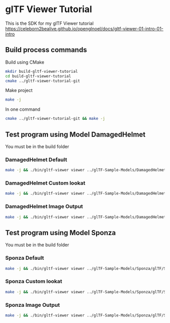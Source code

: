 # glTF Viewer Tutorial

This is the SDK for my glTF Viewer tutorial <https://celeborn2bealive.github.io/openglnoel/docs/gltf-viewer-01-intro-01-intro>

## Build process commands

Build using CMake

```bash
mkdir build-gltf-viewer-tutorial
cd build-gltf-viewer-tutorial
cmake ../gltf-viewer-tutorial-git
```

Make project

```bash
make -j
```

In one command

```bash
cmake ../gltf-viewer-tutorial-git && make -j
```

## Test program using Model DamagedHelmet

You must be in the build folder

### DamagedHelmet Default

```bash
make -j && ./bin/gltf-viewer viewer ../glTF-Sample-Models/DamagedHelmet/glTF/DamagedHelmet.gltf
```

### DamagedHelmet Custom lookat

```bash
make -j && ./bin/gltf-viewer viewer ../glTF-Sample-Models/DamagedHelmet/glTF/DamagedHelmet.gltf --lookat "2.49055,-0.439571,2.37761,1.79665,-0.359656,1.66199,0.0556313,0.996802,0.0573718"
```

### DamagedHelmet Image Output

```bash
make -j && ./bin/gltf-viewer viewer ../glTF-Sample-Models/DamagedHelmet/glTF/DamagedHelmet.gltf --lookat "2.49055,-0.439571,2.37761,1.79665,-0.359656,1.66199,0.0556313,0.996802,0.0573718" --output helmet_output.png
```

## Test program using Model Sponza

You must be in the build folder

### Sponza Default

```bash
make -j && ./bin/gltf-viewer viewer ../glTF-Sample-Models/Sponza/glTF/Sponza.gltf
```

### Sponza Custom lookat

```bash
make -j && ./bin/gltf-viewer viewer ../glTF-Sample-Models/Sponza/glTF/Sponza.gltf --lookat "-5.26056,6.59932,0.85661,-4.40144,6.23486,0.497347,0.342113,0.931131,-0.126476"
```

### Sponza Image Output

```bash
make -j && ./bin/gltf-viewer viewer ../glTF-Sample-Models/Sponza/glTF/Sponza.gltf --lookat "-5.26056,6.59932,0.85661,-4.40144,6.23486,0.497347,0.342113,0.931131,-0.126476" --output sponza_output.png
```
